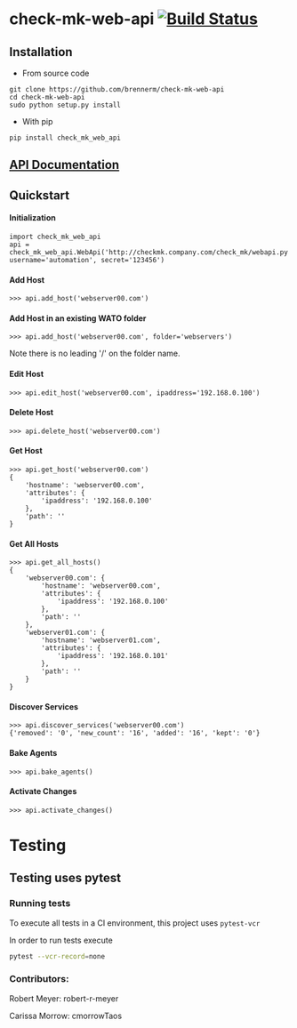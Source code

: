 # check-mk-web-api [![Build Status](https://travis-ci.org/brennerm/check-mk-web-api.svg?branch=master)](https://travis-ci.org/brennerm/check-mk-web-api)

## Installation
- From source code
```
git clone https://github.com/brennerm/check-mk-web-api
cd check-mk-web-api
sudo python setup.py install
```

- With pip
```
pip install check_mk_web_api
```

## [API Documentation](https://brennerm.github.io/check-mk-web-api/check_mk_web_api/)

## Quickstart
#### Initialization
```
import check_mk_web_api
api = check_mk_web_api.WebApi('http://checkmk.company.com/check_mk/webapi.py', username='automation', secret='123456')
```

#### Add Host
```
>>> api.add_host('webserver00.com')
```

#### Add Host in an existing WATO folder
```
>>> api.add_host('webserver00.com', folder='webservers')
```
Note there is no leading '/' on the folder name.

#### Edit Host
```
>>> api.edit_host('webserver00.com', ipaddress='192.168.0.100')
```

#### Delete Host
```
>>> api.delete_host('webserver00.com')
```

#### Get Host
```
>>> api.get_host('webserver00.com')
{
    'hostname': 'webserver00.com',
    'attributes': {
        'ipaddress': '192.168.0.100'
    },
    'path': ''
}
```

#### Get All Hosts
```
>>> api.get_all_hosts()
{
    'webserver00.com': {
        'hostname': 'webserver00.com',
        'attributes': {
            'ipaddress': '192.168.0.100'
        },
        'path': ''
    },
    'webserver01.com': {
        'hostname': 'webserver01.com',
        'attributes': {
            'ipaddress': '192.168.0.101'
        },
        'path': ''
    }
}
```

#### Discover Services
```
>>> api.discover_services('webserver00.com')
{'removed': '0', 'new_count': '16', 'added': '16', 'kept': '0'}
```

#### Bake Agents
```
>>> api.bake_agents()
```

#### Activate Changes
```
>>> api.activate_changes()
```


# Testing
## Testing uses pytest

### Running tests
To execute all tests in a CI environment, this project uses `pytest-vcr`

In order to run tests execute 
```bash
pytest --vcr-record=none
``` 
### Contributors: 
Robert Meyer: robert-r-meyer

Carissa Morrow: cmorrowTaos

